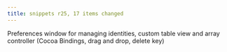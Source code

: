 ```yaml
---
title: snippets r25, 17 items changed
---
```


Preferences window for managing identities, custom table view and array controller (Cocoa Bindings, drag and drop, delete key)

